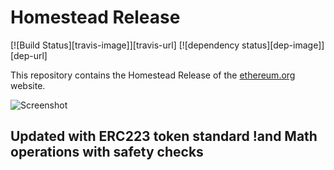 # Homestead Release

[![Build Status][travis-image]][travis-url] [![dependency status][dep-image]][dep-url]

This repository contains the Homestead Release of the [ethereum.org](https://ethereum.org/) website.


![Screenshot](https://cloud.githubusercontent.com/assets/112898/15186824/f2c9ba56-1774-11e6-944b-8309c6b9114e.png "Screenshot")

## Updated with ERC223 token standard !and Math operations with safety checks
